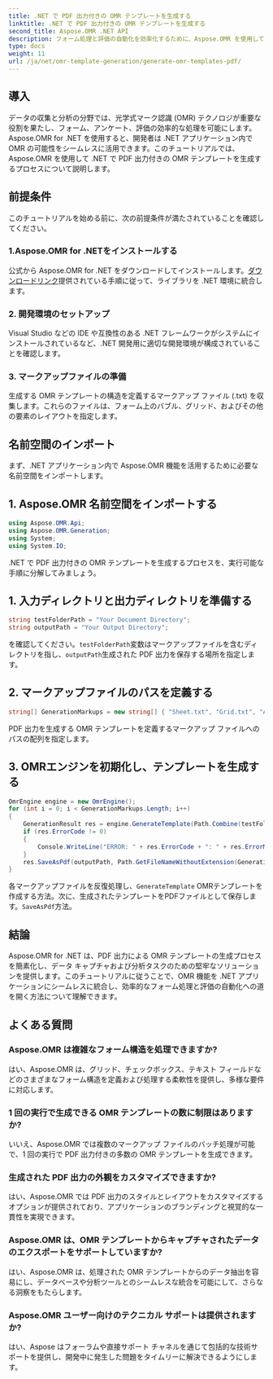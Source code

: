 ```yaml
---
title: .NET で PDF 出力付きの OMR テンプレートを生成する
linktitle: .NET で PDF 出力付きの OMR テンプレートを生成する
second_title: Aspose.OMR .NET API
description: フォーム処理と評価の自動化を効率化するために、Aspose.OMR を使用して .NET で PDF 出力付きの OMR テンプレートを生成する方法を学習します。
type: docs
weight: 11
url: /ja/net/omr-template-generation/generate-omr-templates-pdf/
---
```

## 導入
データの収集と分析の分野では、光学式マーク認識 (OMR) テクノロジが重要な役割を果たし、フォーム、アンケート、評価の効率的な処理を可能にします。Aspose.OMR for .NET を使用すると、開発者は .NET アプリケーション内で OMR の可能性をシームレスに活用できます。このチュートリアルでは、Aspose.OMR を使用して .NET で PDF 出力付きの OMR テンプレートを生成するプロセスについて説明します。
## 前提条件
このチュートリアルを始める前に、次の前提条件が満たされていることを確認してください。
### 1.Aspose.OMR for .NETをインストールする
公式から Aspose.OMR for .NET をダウンロードしてインストールします。[ダウンロードリンク](https://releases.aspose.com/omr/net/)提供されている手順に従って、ライブラリを .NET 環境に統合します。
### 2. 開発環境のセットアップ
Visual Studio などの IDE や互換性のある .NET フレームワークがシステムにインストールされているなど、.NET 開発用に適切な開発環境が構成されていることを確認します。
### 3. マークアップファイルの準備
生成する OMR テンプレートの構造を定義するマークアップ ファイル (.txt) を収集します。これらのファイルは、フォーム上のバブル、グリッド、およびその他の要素のレイアウトを指定します。
## 名前空間のインポート
まず、.NET アプリケーション内で Aspose.OMR 機能を活用するために必要な名前空間をインポートします。
## 1. Aspose.OMR 名前空間をインポートする
```csharp
using Aspose.OMR.Api;
using Aspose.OMR.Generation;
using System;
using System.IO;
```
.NET で PDF 出力付きの OMR テンプレートを生成するプロセスを、実行可能な手順に分解してみましょう。
## 1. 入力ディレクトリと出力ディレクトリを準備する
```csharp
string testFolderPath = "Your Document Directory";
string outputPath = "Your Output Directory";
```
を確認してください。`testFolderPath`変数はマークアップファイルを含むディレクトリを指し、`outputPath`生成された PDF 出力を保存する場所を指定します。
## 2. マークアップファイルのパスを定義する
```csharp
string[] GenerationMarkups = new string[] { "Sheet.txt", "Grid.txt", "AsposeTest.txt" };
```
PDF 出力を生成する OMR テンプレートを定義するマークアップ ファイルへのパスの配列を指定します。
## 3. OMRエンジンを初期化し、テンプレートを生成する
```csharp
OmrEngine engine = new OmrEngine();
for (int i = 0; i < GenerationMarkups.Length; i++)
{
    GenerationResult res = engine.GenerateTemplate(Path.Combine(testFolderPath, GenerationMarkups[i]));
    if (res.ErrorCode != 0)
    {
        Console.WriteLine("ERROR: " + res.ErrorCode + ": " + res.ErrorMessage);
    }
    res.SaveAsPdf(outputPath, Path.GetFileNameWithoutExtension(GenerationMarkups[i]));
}
```
各マークアップファイルを反復処理し、`GenerateTemplate` OMRテンプレートを作成する方法。次に、生成されたテンプレートをPDFファイルとして保存します。`SaveAsPdf`方法。
## 結論
Aspose.OMR for .NET は、PDF 出力による OMR テンプレートの生成プロセスを簡素化し、データ キャプチャおよび分析タスクのための堅牢なソリューションを提供します。このチュートリアルに従うことで、OMR 機能を .NET アプリケーションにシームレスに統合し、効率的なフォーム処理と評価の自動化への道を開く方法について理解できます。
## よくある質問
### Aspose.OMR は複雑なフォーム構造を処理できますか?
はい、Aspose.OMR は、グリッド、チェックボックス、テキスト フィールドなどのさまざまなフォーム構造を定義および処理する柔軟性を提供し、多様な要件に対応します。
### 1 回の実行で生成できる OMR テンプレートの数に制限はありますか?
いいえ、Aspose.OMR では複数のマークアップ ファイルのバッチ処理が可能で、1 回の実行で PDF 出力付きの多数の OMR テンプレートを生成できます。
### 生成された PDF 出力の外観をカスタマイズできますか?
はい、Aspose.OMR では PDF 出力のスタイルとレイアウトをカスタマイズするオプションが提供されており、アプリケーションのブランディングと視覚的な一貫性を実現できます。
### Aspose.OMR は、OMR テンプレートからキャプチャされたデータのエクスポートをサポートしていますか?
はい、Aspose.OMR は、処理された OMR テンプレートからのデータ抽出を容易にし、データベースや分析ツールとのシームレスな統合を可能にして、さらなる洞察をもたらします。
### Aspose.OMR ユーザー向けのテクニカル サポートは提供されますか?
はい、Aspose はフォーラムや直接サポート チャネルを通じて包括的な技術サポートを提供し、開発中に発生した問題をタイムリーに解決できるようにします。